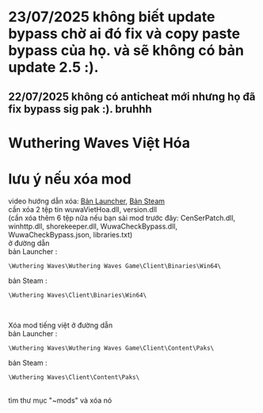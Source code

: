 # 23/07/2025 không biết update bypass chờ ai đó fix và copy paste bypass của họ. và sẽ không có bản update 2.5 :).
## 22/07/2025 không có anticheat mới nhưng họ đã fix bypass sig pak :). bruhhh

# Wuthering Waves Việt Hóa 
<!-- lưu ý vui lòng không sử dụng tài khoản chính.
LỆNH CẤM LUÔN LUÔN LÀ 10 NĂM.
<br>

Xem cách tránh bị game ban [ở đây](https://github.com/Lai-Hoang/wuwa-viet-hoa/blob/main/Cach_Tranh_Bi_Game_Ban.md) lưu ý vẫn luôn khuyên cách bạn không nên sử dụng trên tài khoản chính.

tải mod ở [ĐÂY](https://github.com/Lai-Hoang/wuwa-viet-hoa/releases/latest)
<br>
Video hướng dẫn: [Bản Launcher](https://streamable.com/qsgixc), [Bản Steam](https://streamable.com/601adx)
<br>

giải nén file và copy thư mục đến đường dẫn dưới đây
```console
\Wuthering Waves\Wuthering Waves Game\
```
cách xác định đường dẫn trên:
chuột phải vào icon shortcut Wuthering Waves trên
màn hình desktop chọn "Open file location"
<br>

![Ảnh chụp màn hình](https://imgur.com/rA4D1Fp.png)
<br>

tìm thư mục có tên "Wuthering Waves Game" nhấn vào
<br>

![Ảnh chụp màn hình](https://imgur.com/RiJpLdB.png)
<br>
copy thư mục "client" vừa giải nén từ mod vào trong thư mục "Wuthering Waves Game"
<br>

![Ảnh chụp màn hình](https://imgur.com/idrxQOm.png)
<br> -->

# lưu ý nếu xóa mod
video hướng dẫn xóa: [Bản Launcher](https://streamable.com/gkcbgh), [Bản Steam](https://streamable.com/0kb87k)
<br>
cần xóa 2 tệp tin wuwaVietHoa.dll, version.dll
<br>
(cần xóa thêm 6 tệp nữa nếu bạn sài mod trước đây: CenSerPatch.dll, winhttp.dll, shorekeeper.dll, WuwaCheckBypass.dll, WuwaCheckBypass.json, libraries.txt)
<br>
ở đường dẫn
<br>
bản Launcher :
```console
\Wuthering Waves\Wuthering Waves Game\Client\Binaries\Win64\
```
bản Steam :
```console
\Wuthering Waves\Client\Binaries\Win64\
```
<br>

Xóa mod tiếng việt ở đường dẫn
<br>
bản Launcher :

```console
\Wuthering Waves\Wuthering Waves Game\Client\Content\Paks\
```
bản Steam :

```console
\Wuthering Waves\Client\Content\Paks\
```
<br>
tìm thư mục "~mods" và xóa nó
<!-- 
## Ảnh chụp màn hình
![Ảnh chụp màn hình](https://i.imgur.com/oLXjeE9.png)
![Ảnh chụp màn hình](https://i.imgur.com/o0GN3Nr.png)
![Ảnh chụp màn hình](https://i.imgur.com/zpMWNVW.png)
![Ảnh chụp màn hình](https://i.imgur.com/SSr5TyW.png) -->

